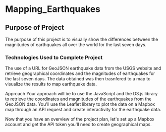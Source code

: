 # Mapping_Earthquakes

## Purpose of Project
The purpose of this project is to visually show the differences between the magnitudes of earthquakes all over the world for the last seven days.

### Technologies Used to Complete Project
The use of a URL for GeoJSON earthquake data from the USGS website and retrieve geographical coordinates and the magnitudes of earthquakes for the last seven days. The data obtained was then trasnfered to a map to visualize the results to map earthquake data.

Approach
Your approach will be to use the JavaScript and the D3.js library to retrieve the coordinates and magnitudes of the earthquakes from the GeoJSON data. You'll use the Leaflet library to plot the data on a Mapbox map through an API request and create interactivity for the earthquake data.

Now that you have an overview of the project plan, let's set up a Mapbox account and get the API token you'll need to create geographical maps.
